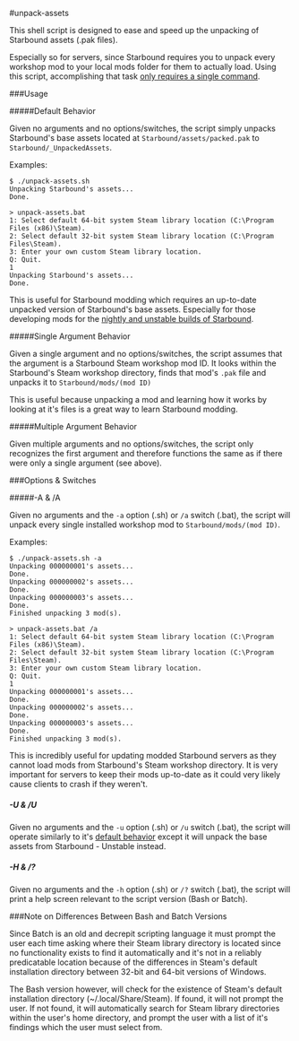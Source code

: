 #unpack-assets

This shell script is designed to ease and speed up the unpacking of Starbound assets (.pak files).

Especially so for servers, since Starbound requires you to unpack every workshop mod to your local mods folder for them to actually load. Using this script, accomplishing that task [only requires a single command](https://github.com/HyperHamster/unpack-assets#-a--a).

###Usage

#####Default Behavior

Given no arguments and no options/switches, the script simply unpacks Starbound's base assets located at `Starbound/assets/packed.pak` to `Starbound/_UnpackedAssets`.

Examples:
```
$ ./unpack-assets.sh
Unpacking Starbound's assets...
Done.
```
```
> unpack-assets.bat
1: Select default 64-bit system Steam library location (C:\Program Files (x86)\Steam).
2: Select default 32-bit system Steam library location (C:\Program Files\Steam).
3: Enter your own custom Steam library location.
Q: Quit.
1
Unpacking Starbound's assets...
Done.
```

This is useful for Starbound modding which requires an up-to-date unpacked version of Starbound's base assets. Especially for those developing mods for the [nightly and unstable builds of Starbound](https://github.com/HyperHamster/unpack-assets#-u--u).

#####Single Argument Behavior

Given a single argument and no options/switches, the script assumes that the argument is a Starbound Steam workshop mod ID. It looks within the Starbound's Steam workshop directory, finds that mod's `.pak` file and unpacks it to `Starbound/mods/(mod ID)` 

This is useful because unpacking a mod and learning how it works by looking at it's files is a great way to learn Starbound modding.

#####Multiple Argument Behavior

Given multiple arguments and no options/switches, the script only recognizes the first argument and therefore functions the same as if there were only a single argument (see above).

###Options & Switches

#####-A & /A

Given no arguments and the `-a` option (.sh) or `/a` switch (.bat), the script will unpack every single installed workshop mod to `Starbound/mods/(mod ID)`.

Examples:
```
$ ./unpack-assets.sh -a
Unpacking 000000001's assets...
Done.
Unpacking 000000002's assets...
Done.
Unpacking 000000003's assets...
Done.
Finished unpacking 3 mod(s).
```
```
> unpack-assets.bat /a
1: Select default 64-bit system Steam library location (C:\Program Files (x86)\Steam).
2: Select default 32-bit system Steam library location (C:\Program Files\Steam).
3: Enter your own custom Steam library location.
Q: Quit.
1
Unpacking 000000001's assets...
Done.
Unpacking 000000002's assets...
Done.
Unpacking 000000003's assets...
Done.
Finished unpacking 3 mod(s).
```

This is incredibly useful for updating modded Starbound servers as they cannot load mods from Starbound's Steam workshop directory. It is very important for servers to keep their mods up-to-date as it could very likely cause clients to crash if they weren't.

##### -U & /U

Given no arguments and the `-u` option (.sh) or `/u` switch (.bat), the script will operate similarly to it's [default behavior](https://github.com/HyperHamster/unpack-assets#default-behavior) except it will unpack the base assets from Starbound - Unstable instead.

##### -H & /?

Given no arguments and the `-h` option (.sh) or `/?` switch (.bat), the script will print a help screen relevant to the script version (Bash or Batch).

###Note on Differences Between Bash and Batch Versions

Since Batch is an old and decrepit scripting language it must prompt the user each time asking where their Steam library directory is located since no functionality exists to find it automatically and it's not in a reliably predicatable location because of the differences in Steam's default installation directory between 32-bit and 64-bit versions of Windows.

The Bash version however, will check for the existence of Steam's default installation directory (~/.local/Share/Steam). If found, it will not prompt the user. If not found, it will automatically search for Steam library directories within the user's home directory, and prompt the user with a list of it's findings which the user must select from.
